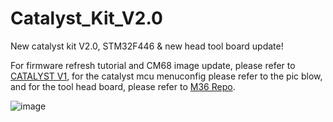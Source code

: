 # Catalyst_Kit_V2.0
New catalyst kit V2.0, STM32F446 &amp; new head tool board update!

For firmware refresh tutorial and CM68 image update, please refer to [CATALYST V1](https://github.com/FYSETC/Catalyst_Kit), for the catalyst mcu menuconfig please refer to the pic blow, and for the tool head board, please refer to [M36 Repo](https://github.com/FYSETC/M36_HUB_V1).

![image](https://github.com/FYSETC/Catalyst_Kit_V2.0/assets/21209689/9f40942b-38d6-448f-b4bb-f2b95047eadb)
